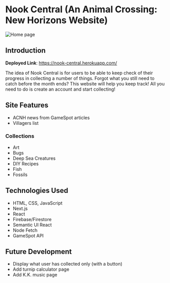# Nook Central (An Animal Crossing: New Horizons Website)

![Home page](/images/readme/home.png)

## Introduction

**Deployed Link**: https://nook-central.herokuapp.com/

The idea of Nook Central is for users to be able to keep check of their progress in collecting a number of things. Forgot what you still need to catch before the month ends? This website will help you keep track! All you need to do is create an account and start collecting!

## Site Features

- ACNH news from GameSpot articles
- Villagers list

### Collections
- Art
- Bugs
- Deep Sea Creatures
- DIY Recipes
- Fish
- Fossils

## Technologies Used

- HTML, CSS, JavaScript
- Next.js
- React
- Firebase/Firestore
- Semantic UI React
- Node Fetch
- GameSpot API

## Future Development

- Display what user has collected only (with a button)
- Add turnip calculator page
- Add K.K. music page
